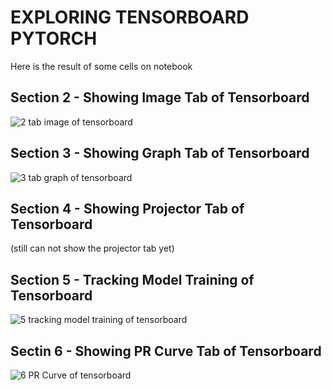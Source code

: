 # EXPLORING TENSORBOARD PYTORCH
Here is the result of some cells on notebook
## Section 2 - Showing Image Tab of Tensorboard
![2 tab image of tensorboard](https://raw.githubusercontent.com/shintafiaa/Tel-U-ML-Course/main/WEEK%2010%20Deep%20Learning%20Computation/8%20Pytorch-VISUALIZING%20WITH%20TENSORBOARD%20PYTORCH/8%20VISUALIZING%20TENSORBOARD%20PYTORCH%20IMAGE%20FILES/2%20tab%20image%20of%20tensorboard.JPG)
## Section 3 - Showing Graph Tab of Tensorboard
![3 tab graph of tensorboard](https://raw.githubusercontent.com/shintafiaa/Tel-U-ML-Course/main/WEEK%2010%20Deep%20Learning%20Computation/8%20Pytorch-VISUALIZING%20WITH%20TENSORBOARD%20PYTORCH/8%20VISUALIZING%20TENSORBOARD%20PYTORCH%20IMAGE%20FILES/3%20tab%20graph%20of%20tensorboard.JPG)
## Section 4 - Showing Projector Tab of Tensorboard
(still can not show the projector tab yet)
## Section 5 - Tracking Model Training of Tensorboard
![5 tracking model training of tensorboard](https://raw.githubusercontent.com/shintafiaa/Tel-U-ML-Course/main/WEEK%2010%20Deep%20Learning%20Computation/8%20Pytorch-VISUALIZING%20WITH%20TENSORBOARD%20PYTORCH/8%20VISUALIZING%20TENSORBOARD%20PYTORCH%20IMAGE%20FILES/5%20tracking%20model%20training%20of%20tensorboard.JPG)
## Sectin 6 - Showing PR Curve Tab of Tensorboard
![6 PR Curve of tensorboard](https://raw.githubusercontent.com/shintafiaa/Tel-U-ML-Course/main/WEEK%2010%20Deep%20Learning%20Computation/8%20Pytorch-VISUALIZING%20WITH%20TENSORBOARD%20PYTORCH/8%20VISUALIZING%20TENSORBOARD%20PYTORCH%20IMAGE%20FILES/6%20PR%20Curve%20of%20tensorboard.JPG)